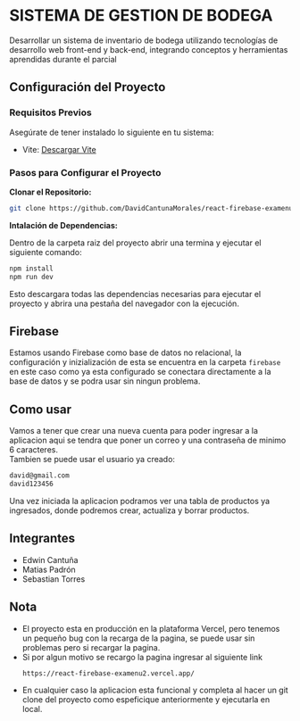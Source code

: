 # SISTEMA DE GESTION DE BODEGA

Desarrollar un sistema de inventario de bodega utilizando tecnologías de desarrollo web front-end y back-end, integrando conceptos y herramientas aprendidas durante el parcial

## Configuración del Proyecto

### Requisitos Previos
Asegúrate de tener instalado lo siguiente en tu sistema:

- Vite: [Descargar Vite](https://vitejs.dev/)

### Pasos para Configurar el Proyecto

**Clonar el Repositorio:**
   ```bash
   git clone https://github.com/DavidCantunaMorales/react-firebase-examenu2.git
   ```
**Intalación de Dependencias:**  

Dentro de la carpeta raiz del proyecto abrir una termina y ejecutar el siguiente comando:
   ```bash
   npm install
   npm run dev
   ```
Esto descargara todas las dependencias necesarias para ejecutar el proyecto y abrira una pestaña del navegador con la ejecución.

## Firebase
Estamos usando Firebase como base de datos no relacional, la configuración y inizialización de esta se encuentra en la carpeta `firebase` en este caso como ya esta configurado se conectara directamente a la base de datos y se podra usar sin ningun problema.

## Como usar
Vamos a tener que crear una nueva cuenta para poder ingresar a la aplicacion aqui se tendra que poner un correo y una contraseña de minimo 6 caracteres.  
Tambien se puede usar el usuario ya creado:
   ```bash
   david@gmail.com
   david123456
   ```
Una vez iniciada la aplicacion podramos ver una tabla de productos ya ingresados, donde podremos crear, actualiza y borrar productos.

## Integrantes
- Edwin Cantuña
- Matias Padrón
- Sebastian Torres

## Nota
- El proyecto esta en producción en la plataforma Vercel, pero tenemos un pequeño bug con la recarga de la pagina, se puede usar sin problemas pero si recargar la pagina.
- Si por algun motivo se recargo la pagina ingresar al siguiente link
   ```bash
   https://react-firebase-examenu2.vercel.app/
   ```
- En cualquier caso la aplicacion esta funcional y completa al hacer un git clone del proyecto como espeficique anteriormente y ejecutarla en local.
